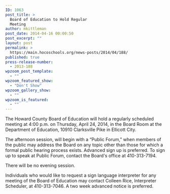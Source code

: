 ```yaml
---
ID: 1063
post_title: >
  Board of Education to Hold Regular
  Meeting
author: mkittleman
post_date: 2014-04-16 00:00:50
post_excerpt: ""
layout: post
permalink: >
  https://main.hocoschools.org/news-posts/2014/04/188/
published: true
press-release-number:
  - 2013-188
wpzoom_post_template:
  - ""
wpzoom_featured_show:
  - "Don't Show"
wpzoom_gallery_show:
  - ""
wpzoom_is_featured:
  - ""
---
```

The Howard County Board of Education will hold a regularly scheduled meeting at 4:00 p.m. on Thursday, April 24, 2014, in the Board Room at the Department of Education, 10910 Clarksville Pike in Ellicott City.

The afternoon session, will begin with a “Public Forum,” when members of the public may address the Board on any topic other than those for which a formal public hearing process exists. Advanced sign up is preferred. To sign up to speak at Public Forum, contact the Board's office at 410-313-7194.

There will be no evening session.

Individuals who would like to request a sign language interpreter for any meeting of the Board of Education may contact Colleen Rice, Interpreter Scheduler, at 410-313-7046. A two week advanced notice is preferred.